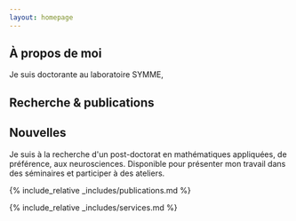 ```yaml
---
layout: homepage
---
```


## À propos de moi

Je suis doctorante au laboratoire SYMME, 

## Recherche & publications


## Nouvelles

Je suis à la recherche d'un post-doctorat en mathématiques appliquées, de préférence, aux neurosciences. 
Disponible pour présenter mon travail dans des séminaires et participer à des ateliers.

{% include_relative _includes/publications.md %}

{% include_relative _includes/services.md %}
